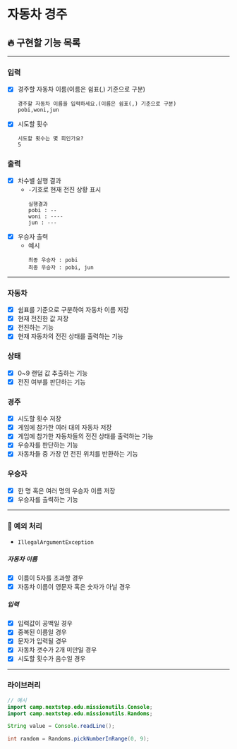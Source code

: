 # 자동차 경주

## 🔥 구현할 기능 목록

---

### 입력
- [x] 경주할 자동차 이름(이름은 쉼표(,) 기준으로 구분)
    ```
    경주할 자동차 이름을 입력하세요.(이름은 쉼표(,) 기준으로 구분)
    pobi,woni,jun
    ```
- [x] 시도할 횟수
    ```
    시도할 횟수는 몇 회인가요?
    5
    ```

### 출력
- [x] 차수별 실행 결과
    - ```-```기호로 현재 전진 상황 표시
      ```
      실행결과
      pobi : --
      woni : ----
      jun : ---
      ```
- [x] 우승자 출력
  - 예시  
    ```
    최종 우승자 : pobi
    최종 우승자 : pobi, jun
    ```

---

### 자동차
- [x] 쉼표를 기준으로 구분하여 자동차 이름 저장
- [x] 현재 전진한 값 저장
- [x] 전진하는 기능
- [x] 현재 자동차의 전진 상태를 출력하는 기능

### 상태
- [x] 0~9 랜덤 값 추출하는 기능
- [x] 전진 여부를 판단하는 기능

### 경주
- [x] 시도할 횟수 저장
- [x] 게임에 참가한 여러 대의 자동차 저장
- [x] 게임에 참가한 자동차들의 전진 상태를 출력하는 기능
- [x] 우승자를 판단하는 기능
- [x] 자동차들 중 가장 먼 전진 위치를 반환하는 기능

### 우승자
- [x] 한 명 혹은 여러 명의 우승자 이름 저장
- [x] 우승자를 출력하는 기능

---
### 🚫 예외 처리
- ```IllegalArgumentException```

##### 자동차 이름
- [x] 이름이 5자를 초과할 경우
- [x] 자동차 이름이 영문자 혹은 숫자가 아닐 경우

##### 입력
- [x] 입력값이 공백일 경우
- [x] 중복된 이름일 경우
- [x] 문자가 입력될 경우
- [x] 자동차 갯수가 2개 미만일 경우
- [x] 시도할 횟수가 음수일 경우

---
### 라이브러리
```Java
// 예시
import camp.nextstep.edu.missionutils.Console;
import camp.nextstep.edu.missionutils.Randoms;

String value = Console.readLine();

int random = Randoms.pickNumberInRange(0, 9);
```